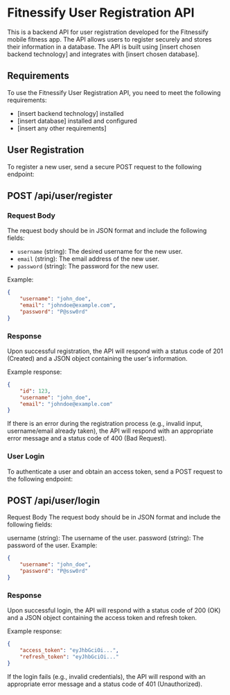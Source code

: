 # Fitnessify User Registration API

This is a backend API for user registration developed for the Fitnessify mobile fitness app. The API allows users to register securely and stores their information in a database. The API is built using [insert chosen backend technology] and integrates with [insert chosen database].

## Requirements

To use the Fitnessify User Registration API, you need to meet the following requirements:

- [insert backend technology] installed
- [insert database] installed and configured
- [insert any other requirements]

## User Registration

To register a new user, send a secure POST request to the following endpoint:

## POST /api/user/register

### Request Body

The request body should be in JSON format and include the following fields:

- `username` (string): The desired username for the new user.
- `email` (string): The email address of the new user.
- `password` (string): The password for the new user.

Example:

```json
{
    "username": "john_doe",
    "email": "johndoe@example.com",
    "password": "P@ssw0rd"
}
```


### Response

Upon successful registration, the API will respond with a status code of 201 (Created) and a JSON object containing the user's information.

Example response:

```json
{
    "id": 123,
    "username": "john_doe",
    "email": "johndoe@example.com"
}
```


If there is an error during the registration process (e.g., invalid input, username/email already taken), the API will respond with an appropriate error message and a status code of 400 (Bad Request).

### User Login
To authenticate a user and obtain an access token, send a POST request to the following endpoint:


## POST /api/user/login
Request Body
The request body should be in JSON format and include the following fields:

username (string): The username of the user.
password (string): The password of the user.
Example:

```json
{
    "username": "john_doe",
    "password": "P@ssw0rd"
}
```

### Response
Upon successful login, the API will respond with a status code of 200 (OK) and a JSON object containing the access token and refresh token.

Example response:

```json
{
    "access_token": "eyJhbGciOi...",
    "refresh_token": "eyJhbGciOi..."
}
```


If the login fails (e.g., invalid credentials), the API will respond with an appropriate error message and a status code of 401 (Unauthorized).
